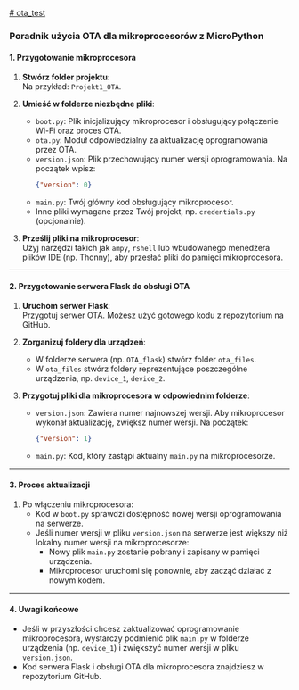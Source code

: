 [# ota_test](https://arduino.net.pl/index.php/ota-dla-mikroprocesorow-tutorial/)


### **Poradnik użycia OTA dla mikroprocesorów z MicroPython**

#### **1. Przygotowanie mikroprocesora**
1. **Stwórz folder projektu**:  
   Na przykład: `Projekt1_OTA`.

2. **Umieść w folderze niezbędne pliki**:
   - `boot.py`: Plik inicjalizujący mikroprocesor i obsługujący połączenie Wi-Fi oraz proces OTA.
   - `ota.py`: Moduł odpowiedzialny za aktualizację oprogramowania przez OTA.
   - `version.json`: Plik przechowujący numer wersji oprogramowania. Na początek wpisz:
     ```json
     {"version": 0}
     ```
   - `main.py`: Twój główny kod obsługujący mikroprocesor.
   - Inne pliki wymagane przez Twój projekt, np. `credentials.py` (opcjonalnie).

3. **Prześlij pliki na mikroprocesor**:  
   Użyj narzędzi takich jak `ampy`, `rshell` lub wbudowanego menedżera plików IDE (np. Thonny), aby przesłać pliki do pamięci mikroprocesora.

---

#### **2. Przygotowanie serwera Flask do obsługi OTA**
1. **Uruchom serwer Flask**:  
   Przygotuj serwer OTA. Możesz użyć gotowego kodu z repozytorium na GitHub.

2. **Zorganizuj foldery dla urządzeń**:  
   - W folderze serwera (np. `OTA_flask`) stwórz folder `ota_files`.
   - W `ota_files` stwórz foldery reprezentujące poszczególne urządzenia, np. `device_1`, `device_2`.

3. **Przygotuj pliki dla mikroprocesora w odpowiednim folderze**:
   - `version.json`: Zawiera numer najnowszej wersji. Aby mikroprocesor wykonał aktualizację, zwiększ numer wersji. Na początek:
     ```json
     {"version": 1}
     ```
   - `main.py`: Kod, który zastąpi aktualny `main.py` na mikroprocesorze.

---

#### **3. Proces aktualizacji**
1. Po włączeniu mikroprocesora:
   - Kod w `boot.py` sprawdzi dostępność nowej wersji oprogramowania na serwerze.
   - Jeśli numer wersji w pliku `version.json` na serwerze jest większy niż lokalny numer wersji na mikroprocesorze:
     - Nowy plik `main.py` zostanie pobrany i zapisany w pamięci urządzenia.
     - Mikroprocesor uruchomi się ponownie, aby zacząć działać z nowym kodem.

---

#### **4. Uwagi końcowe**
- Jeśli w przyszłości chcesz zaktualizować oprogramowanie mikroprocesora, wystarczy podmienić plik `main.py` w folderze urządzenia (np. `device_1`) i zwiększyć numer wersji w pliku `version.json`.
- Kod serwera Flask i obsługi OTA dla mikroprocesora znajdziesz w repozytorium GitHub.  

